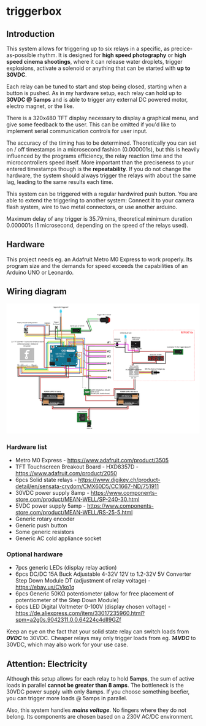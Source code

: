 # triggerbox

## Introduction

This system allows for triggering up to six relays in a specific, as precice-as-possible rhythm.
It is designed for **high speed photography** or **high speed cinema shootings**,
where it can release water droplets, trigger explosions, activate a solenoid or anything that can be started with **up to 30VDC**.

Each relay can be tuned to start and stop being closed, starting when a button is pushed.
As in my hardware setup, each relay can hold up to **30VDC @ 5amps** and is able to trigger any external DC powered motor, electro magnet, or the like.

There is a 320x480 TFT display necessary to display a graphical menu, and give some feedback to the user. This can be omitted if you'd like to implement serial communication controls for user input.

The accuracy of the timing has to be determined. Theoretically you can set on / off timestamps in a microsecond fashion (0.000001s), but this is heavily influenced by the programs efficiency, the relay reaction time and the microcontrollers speed itself. More important than the preciseness to your entered timestamps though is the **repeatability**. If you do not change the hardware, the system should always trigger the relays with about the same lag, leading to the same results each time.

This system can be triggered with a regular hardwired push button. You are able to extend the triggering to another system: Connect it to your camera flash system, wire to two metal connectors, or use another arduino.

Maximum delay of any trigger is 35.79mins, theoretical minimum duration 0.000001s (1 microsecond, depending on the speed of the relays used).


## Hardware

This project needs eg. an Adafruit Metro M0 Express to work properly. Its program size and the demands for speed exceeds the capabilities of an Arduino UNO or Leonardo.


## Wiring diagram

![wiring](./schematics/triggerbox.png)


### Hardware list

- Metro M0 Express - https://www.adafruit.com/product/3505
- TFT Touchscreen Breakout Board - HXD8357D - https://www.adafruit.com/product/2050
- 6pcs Solid state relays - https://www.digikey.ch/product-detail/en/sensata-crydom/CMX60D5/CC1667-ND/751911
- 30VDC power supply 8amp - https://www.components-store.com/product/MEAN-WELL/SP-240-30.html
- 5VDC power supply 5amp - https://www.components-store.com/product/MEAN-WELL/RS-25-5.html
- Generic rotary encoder
- Generic push button
- Some generic resistors
- Generic AC cold appliance socket

### Optional hardware
- 7pcs generic LEDs (display relay action)
- 6pcs DC/DC 15A Buck Adjustable 4-32V 12V to 1.2-32V 5V Converter Step Down Module DT (adjustment of relay voltage) - https://ebay.us/CVko1q
- 6pcs Generic 50KΩ potentiometer (allow for free placement of potentiometer of the Step Down Module)
- 6pcs LED Digital Voltmeter 0-100V (display chosen voltage) - https://de.aliexpress.com/item/33017235960.html?spm=a2g0s.9042311.0.0.64224c4dII9GZf

Keep an eye on the fact that your solid state relay can switch loads from ***0VDC*** to 30VDC.
Cheaper relays may only trigger loads from eg. ***14VDC*** to 30VDC, which may also work for your use case.

## Attention: Electricity

Although this setup allows for each relay to hold **5amps**, the sum of active loads in parallel **cannot be greater than 8 amps**.
The bottleneck is the 30VDC power supply with only 8amps. If you choose something beefier, you can trigger more loads @ 5amps in parallel.

Also, this system handles ***mains voltage***. No fingers where they do not belong. Its components are chosen based on a 230V AC/DC environment.
